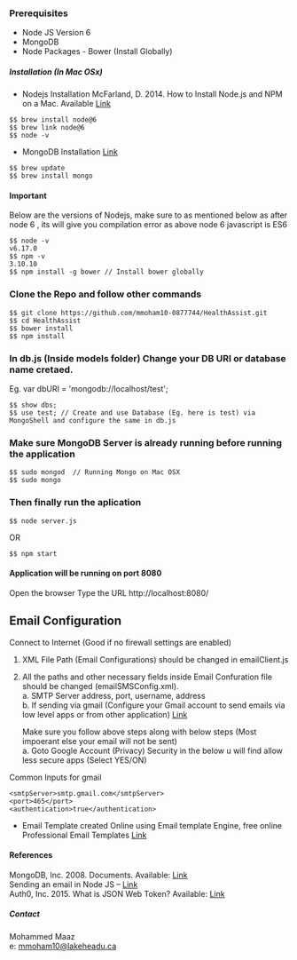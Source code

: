 ### Prerequisites
- Node JS Version 6  
- MongoDB
- Node Packages - Bower (Install Globally)

##### Installation (In Mac OSx)
- Nodejs Installation
McFarland, D. 2014. How to Install Node.js and NPM on a Mac. Available [Link](https://medium.com/@katopz/how-to-install-specific-nodejs-version-c6e1cec8aa11) 
```
$$ brew install node@6
$$ brew link node@6
$$ node -v
```
- MongoDB Installation [Link](https://treehouse.github.io/installation-guides/mac/mongo-mac.html)
```
$$ brew update
$$ brew install mongo
```

#### Important
Below are the versions of Nodejs, make sure to as mentioned below as after node 6 , its will give you compilation error as above node 6 javascript is ES6
```
$$ node -v
v6.17.0
$$ npm -v
3.10.10
$$ npm install -g bower // Install bower globally

```
### Clone the Repo and follow other commands 
```
$$ git clone https://github.com/mmoham10-0877744/HealthAssist.git
$$ cd HealthAssist
$$ bower install 
$$ npm install
```
### In db.js (Inside models folder) Change your DB URI or database name cretaed.  
Eg. var dbURI = 'mongodb://localhost/test';
```
$$ show dbs;
$$ use test; // Create and use Database (Eg. here is test) via MongoShell and configure the same in db.js   
```

### Make sure MongoDB Server is already running before running the application 
```
$$ sudo mongod  // Running Mongo on Mac OSX
$$ sudo mongo
```

### Then finally run the aplication
```
$$ node server.js
```
OR
```
$$ npm start
```
#### Application will be running on port 8080
Open the browser
Type the URL http://localhost:8080/


## Email Configuration
Connect to Internet (Good if no firewall settings are enabled)  

1. XML File Path (Email Configurations) should be changed in emailClient.js  
2. All the paths and other necessary fields inside Email Confuration file should be changed (emailSMSConfig.xml).  
   a. SMTP Server address, port, username, address  
   b. If sending via gmail (Configure your Gmail account to send emails via low level apps or from other application) [Link](https://www.hostinger.com/tutorials/how-to-use-free-google-smtp-server ) 
   
   Make sure you follow above steps along with below steps (Most impoerant else your email will not be sent)  
   a. Goto Google Account (Privacy) Security in the below u will find allow less secure apps (Select YES/ON)  
   
Common Inputs for gmail  
```
<smtpServer>smtp.gmail.com</smtpServer>  
<port>465</port>  
<authentication>true</authentication>
```

- Email Template created Online using Email template Engine, free online Professional Email Templates [Link](https://beefree.io/)  

#### References
MongoDB, Inc. 2008. Documents. Available: [Link](https://docs.mongodb.com/manual/core/document)  
Sending an email in Node JS – [Link](https://nodemailer.com/about/)  
Auth0, Inc. 2015. What is JSON Web Token? Available: [Link](https://jwt.io/introduction)  

##### Contact 
Mohammed Maaz  
e: mmoham10@lakeheadu.ca


